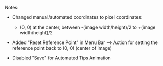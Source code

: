 Notes:

- Changed manual/automated coordinates to pixel coordinates:
    - (0, 0) at the center, between -(image width/height)/2 to +(image width/height)/2

- Added "Reset Reference Point" in Menu Bar --> Action for setting the reference point back to (0, 0) (center of image)

- Disabled "Save" for Automated Tips Animation

